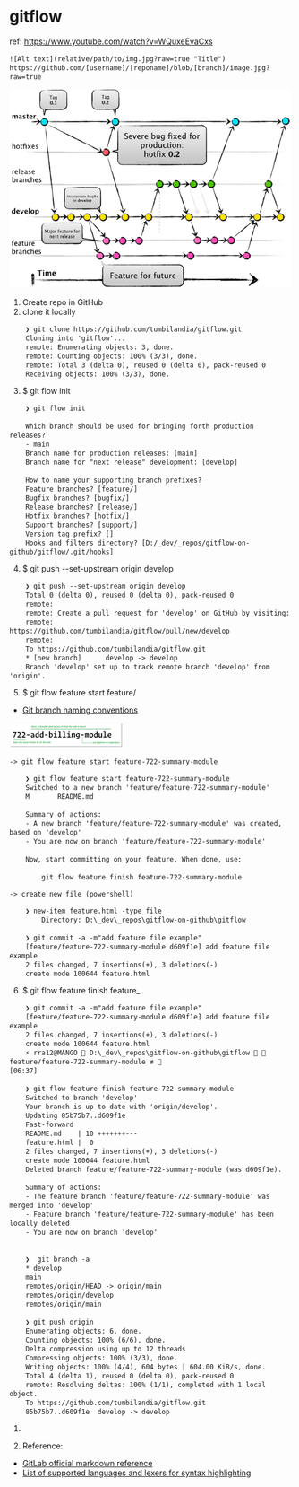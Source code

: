 # gitflow

ref: https://www.youtube.com/watch?v=WQuxeEvaCxs

```
![Alt text](relative/path/to/img.jpg?raw=true "Title")
https://github.com/[username]/[reponame]/blob/[branch]/image.jpg?raw=true
```

![Alt text](gitflow_horizontal.png?raw=true "GitFlow diagram")


1. Create repo in GitHub
2. clone it locally

```
    ❯ git clone https://github.com/tumbilandia/gitflow.git
    Cloning into 'gitflow'...
    remote: Enumerating objects: 3, done.
    remote: Counting objects: 100% (3/3), done.
    remote: Total 3 (delta 0), reused 0 (delta 0), pack-reused 0
    Receiving objects: 100% (3/3), done.
```
3. $ git flow init

```
    ❯ git flow init

    Which branch should be used for bringing forth production releases?
    - main
    Branch name for production releases: [main]
    Branch name for "next release" development: [develop]

    How to name your supporting branch prefixes?
    Feature branches? [feature/]
    Bugfix branches? [bugfix/]
    Release branches? [release/]
    Hotfix branches? [hotfix/]
    Support branches? [support/]
    Version tag prefix? []
    Hooks and filters directory? [D:/_dev/_repos/gitflow-on-github/gitflow/.git/hooks]
```
4. $ git push --set-upstream origin develop

```shell
    ❯ git push --set-upstream origin develop
    Total 0 (delta 0), reused 0 (delta 0), pack-reused 0
    remote:
    remote: Create a pull request for 'develop' on GitHub by visiting:
    remote:      https://github.com/tumbilandia/gitflow/pull/new/develop
    remote:
    To https://github.com/tumbilandia/gitflow.git
    * [new branch]      develop -> develop
    Branch 'develop' set up to track remote branch 'develop' from 'origin'.
```

5. $ git flow feature start feature/
  * [Git branch naming conventions](https://deepsource.io/blog/git-branch-naming-conventions/)
<!--
  * Git branch naming conventions [https://deepsource.io/blog/git-branch-naming-conventions/](https://deepsource.io/blog/git-branch-naming-conventions/)
  * Git branch naming conventions [https://deepsource.io/blog/git-branch-naming-conventions/]
  * A continuación se muestra un [Link](https://ejemplo.com/ "Título opcional del enlace")
-->
<!--
![Alt text](branch-naming-example.png?raw=true "Git branch naming conventions")
![Alt text]([[branch-naming-example.png|width=50]]?raw=true "Git branch naming conventions")
![Alt text][img|320x271](branch-naming-example.png?raw=true "Git branch naming conventions")
![](branch-naming-example.png=100x20)
<img src="branch-naming-example.png?raw=true" width="400">
-->

  <img src="branch-naming-example.png" width="40%"/>



    -> git flow feature start feature-722-summary-module
```
    ❯ git flow feature start feature-722-summary-module
    Switched to a new branch 'feature/feature-722-summary-module'
    M       README.md

    Summary of actions:
    - A new branch 'feature/feature-722-summary-module' was created, based on 'develop'
    - You are now on branch 'feature/feature-722-summary-module'

    Now, start committing on your feature. When done, use:

        git flow feature finish feature-722-summary-module
```

    -> create new file (powershell)
```
    ❯ new-item feature.html -type file
        Directory: D:\_dev\_repos\gitflow-on-github\gitflow

    ❯ git commit -a -m"add feature file example"
    [feature/feature-722-summary-module d609f1e] add feature file example
    2 files changed, 7 insertions(+), 3 deletions(-)
    create mode 100644 feature.html
```


6. $ git flow feature finish feature_

~~~
    ❯ git commit -a -m"add feature file example"
    [feature/feature-722-summary-module d609f1e] add feature file example
    2 files changed, 7 insertions(+), 3 deletions(-)
    create mode 100644 feature.html
    ⚡ rra12@MANGO  D:\_dev\_repos\gitflow-on-github\gitflow   feature/feature-722-summary-module ≢                                                                        [06:37]

    ❯ git flow feature finish feature-722-summary-module
    Switched to branch 'develop'
    Your branch is up to date with 'origin/develop'.
    Updating 85b75b7..d609f1e
    Fast-forward
    README.md    | 10 +++++++---
    feature.html |  0
    2 files changed, 7 insertions(+), 3 deletions(-)
    create mode 100644 feature.html
    Deleted branch feature/feature-722-summary-module (was d609f1e).

    Summary of actions:
    - The feature branch 'feature/feature-722-summary-module' was merged into 'develop'
    - Feature branch 'feature/feature-722-summary-module' has been locally deleted
    - You are now on branch 'develop'


    ❯  git branch -a
    * develop
    main
    remotes/origin/HEAD -> origin/main
    remotes/origin/develop
    remotes/origin/main

    ❯ git push origin
    Enumerating objects: 6, done.
    Counting objects: 100% (6/6), done.
    Delta compression using up to 12 threads
    Compressing objects: 100% (3/3), done.
    Writing objects: 100% (4/4), 604 bytes | 604.00 KiB/s, done.
    Total 4 (delta 1), reused 0 (delta 0), pack-reused 0
    remote: Resolving deltas: 100% (1/1), completed with 1 local object.
    To https://github.com/tumbilandia/gitflow.git
    85b75b7..d609f1e  develop -> develop
~~~
1.

1.  Reference:
   <!--* GitLab official markdown reference [GitLab Flavored Markdown ](https://www.google.com)
   * GitLab official markdown reference (https://docs.gitlab.com/ee/user/markdown.html)    -->
   * [GitLab official markdown reference](https://docs.gitlab.com/ee/user/markdown.html)
   * [List of supported languages and lexers for syntax highlighting](https://github.com/rouge-ruby/rouge/wiki/List-of-supported-languages-and-lexers)